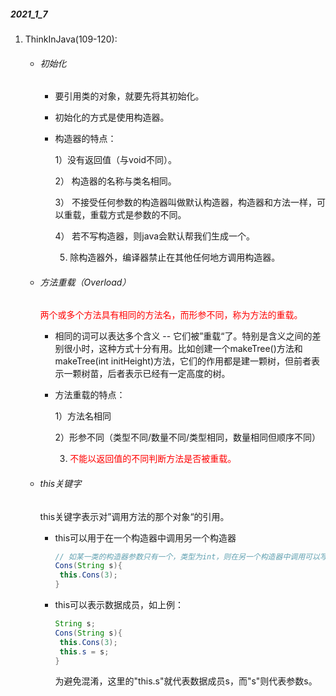 ##### 2021_1_7

1. ThinkInJava(109-120): 

   - ###### 初始化

     - 要引用类的对象，就要先将其初始化。

     - 初始化的方式是使用构造器。

     - 构造器的特点：

       1）没有返回值（与void不同）。

       2） 构造器的名称与类名相同。

       3） 不接受任何参数的构造器叫做默认构造器，构造器和方法一样，可以重载，重载方式是参数的不同。

       4） 若不写构造器，则java会默认帮我们生成一个。

       5)    除构造器外，编译器禁止在其他任何地方调用构造器。

   - ###### 方法重载（Overload）

     <font color=red>两个或多个方法具有相同的方法名，而形参不同，称为方法的重载。</font>

     - 相同的词可以表达多个含义 -- 它们被”重载“了。特别是含义之间的差别很小时，这种方式十分有用。比如创建一个makeTree()方法和makeTree(int initHeight)方法，它们的作用都是建一颗树，但前者表示一颗树苗，后者表示已经有一定高度的树。

     - 方法重载的特点：

       1）方法名相同

       2）形参不同（类型不同/数量不同/类型相同，数量相同但顺序不同）

       3)  <font color=red>不能以返回值的不同判断方法是否被重载。</font>

   - ###### this关键字

     this关键字表示对”调用方法的那个对象“的引用。

     - this可以用于在一个构造器中调用另一个构造器

       ```java
       // 如某一类的构造器参数只有一个，类型为int，则在另一个构造器中调用可以写成这样：
       Cons(String s){
       	this.Cons(3);
       }
       
       ```

     - this可以表示数据成员，如上例：

       ```java
       String s;
       Cons(String s){
       	this.Cons(3);
       	this.s = s;
       }
       ```

       为避免混淆，这里的"this.s"就代表数据成员s，而"s"则代表参数s。

   

